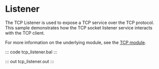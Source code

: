 # Listener

The TCP Listener is used to expose a TCP service over the TCP protocol.
This sample demonstrates how the TCP socket listener service interacts with the TCP client.

For more information on the underlying module, see the [TCP module](https://docs.central.ballerina.io/ballerina/tcp/latest).

::: code tcp_listener.bal :::

::: out tcp_listener.out :::